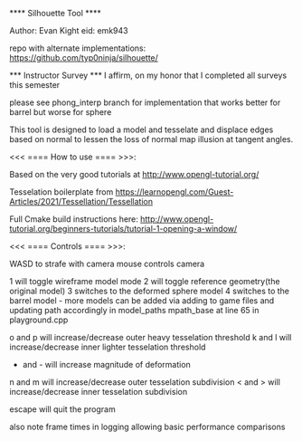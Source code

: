 **** Silhouette Tool ****

Author: Evan Kight
eid: emk943

repo with alternate implementations:
https://github.com/typ0ninja/silhouette/

*** Instructor Survey ***
I affirm, on my honor that I completed all surveys this semester

please see phong_interp branch for implementation that works better for barrel but worse for sphere

This tool is designed to load a model and tesselate and displace edges based on normal to
lessen the loss of normal map illusion at tangent angles.

<<< ==== How to use ==== >>>:

Based on the very good tutorials at http://www.opengl-tutorial.org/

Tesselation boilerplate from https://learnopengl.com/Guest-Articles/2021/Tessellation/Tessellation

Full Cmake build instructions here: http://www.opengl-tutorial.org/beginners-tutorials/tutorial-1-opening-a-window/

<<< ==== Controls ==== >>>:

WASD to strafe with camera
mouse controls camera

1 will toggle wireframe model mode
2 will toggle reference geometry(the original model)
3 switches to the deformed sphere model
4 switches to the barrel model
    - more models can be added via adding to game files and updating path accordingly in model_paths mpath_base at line 65 in playground.cpp

o and p will increase/decrease outer heavy tesselation threshold
k and l will increase/decrease inner lighter tesselation threshold
+ and - will increase magnitude of deformation

n and m will increase/decrease outer tesselation subdivision
< and > will increase/decrease inner tesselation subdivision

escape will quit the program

also note frame times in logging allowing basic performance comparisons
